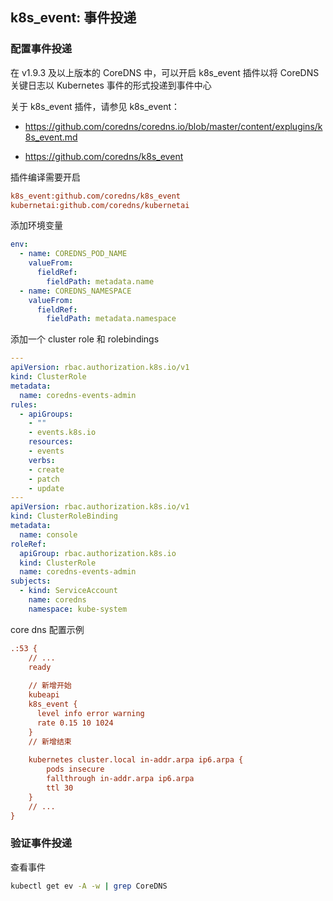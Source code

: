 ## k8s_event: 事件投递

### 配置事件投递

在 v1.9.3 及以上版本的 CoreDNS 中，可以开启 k8s_event 插件以将 CoreDNS 关键日志以 Kubernetes 事件的形式投递到事件中心

关于 k8s_event 插件，请参见 k8s_event：

- <https://github.com/coredns/coredns.io/blob/master/content/explugins/k8s_event.md>

- <https://github.com/coredns/k8s_event>

插件编译需要开启

```ini
k8s_event:github.com/coredns/k8s_event
kubernetai:github.com/coredns/kubernetai
```

添加环境变量

```yaml
env:
  - name: COREDNS_POD_NAME
    valueFrom:
      fieldRef:
        fieldPath: metadata.name
  - name: COREDNS_NAMESPACE
    valueFrom:
      fieldRef:
        fieldPath: metadata.namespace
```

添加一个 cluster role 和 rolebindings

```yaml
---
apiVersion: rbac.authorization.k8s.io/v1
kind: ClusterRole
metadata:
  name: coredns-events-admin
rules:
  - apiGroups:
    - ""
    - events.k8s.io
    resources:
    - events
    verbs:
    - create
    - patch
    - update
---
apiVersion: rbac.authorization.k8s.io/v1
kind: ClusterRoleBinding
metadata:
  name: console
roleRef:
  apiGroup: rbac.authorization.k8s.io
  kind: ClusterRole
  name: coredns-events-admin
subjects:
  - kind: ServiceAccount
    name: coredns
    namespace: kube-system

```

core dns 配置示例

```ini
.:53 {
    // ...
    ready
    
    // 新增开始
    kubeapi
    k8s_event {
      level info error warning
      rate 0.15 10 1024
    }
    // 新增结束
    
    kubernetes cluster.local in-addr.arpa ip6.arpa {
        pods insecure
        fallthrough in-addr.arpa ip6.arpa
        ttl 30
    }
    // ...
}
```

### 验证事件投递

查看事件

```bash
kubectl get ev -A -w | grep CoreDNS
```

